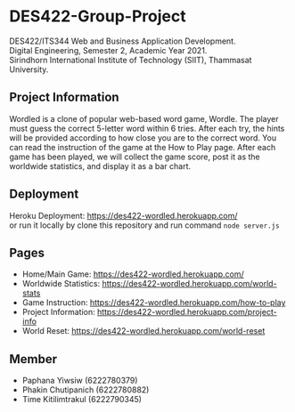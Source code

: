 # DES422-Group-Project
DES422/ITS344 Web and Business Application Development.  
Digital Engineering, Semester 2, Academic Year 2021.  
Sirindhorn International Institute of Technology (SIIT), Thammasat University.  

## Project Information
Wordled is a clone of popular web-based word game, Wordle. The player must guess the correct 5-letter word within 6 tries. After each try, the hints will be provided according to how close you are to the correct word. You can read the instruction of the game at the How to Play page. After each game has been played, we will collect the game score, post it as the worldwide statistics, and display it as a bar chart.

## Deployment
Heroku Deployment: https://des422-wordled.herokuapp.com/  
or run it locally by clone this repository and run command `node server.js`

## Pages
- Home/Main Game: https://des422-wordled.herokuapp.com/  
- Worldwide Statistics: https://des422-wordled.herokuapp.com/world-stats  
- Game Instruction: https://des422-wordled.herokuapp.com/how-to-play  
- Project Information: https://des422-wordled.herokuapp.com/project-info  
- World Reset: https://des422-wordled.herokuapp.com/world-reset  

## Member
- Paphana Yiwsiw (6222780379)
- Phakin Chutipanich (6222780882)
- Time Kitilimtrakul (6222790345)
